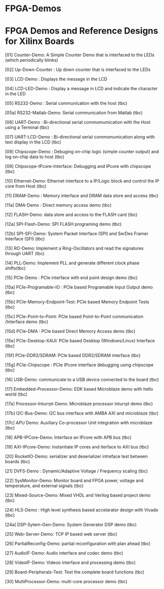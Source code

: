 FPGA-Demos
==========

FPGA Demos and Reference Designs for Xilinx Boards
==================================================

[01] Counter-Demo: A Simple Counter Demo that is interfaced to the LEDs (which periodically blinks)

[02] Up-Down-Counter : Up down counter that is interfaced to the LEDs

[03] LCD-Demo : Displays the message in the LCD

[04] LCD-LED-Demo : Display a message in LCD and indicate the character in the LED

[05] RS232-Demo : Serial communication with the host (tbc)

[05a] RS232-Matlab-Demo: Serial communication from Matlab (tbc)

[06] UART-Demo : Bi-directional serial commomumication with the Host using a Terminal (tbc)

[07] UART-LCD-Demo : Bi-directional serial commomumication along with text display in the LCD (tbc)

[08] Chipscope-Demo : Debuging on-chip logic (simple counter output) and log on-chip data to host (tbc)

[09] Chipscope-IPcore-Interface: Debugging and IPcore with chipscope (tbc)

[10] Ethernet-Demo: Ethernet interface to a IP/Logic block and control the IP core from Host (tbc)

[11] DRAM-Demo : Memory interface and DRAM data store and access (tbc)

[11a] DMA-Demo : Direct memory access demo (tbc)

[12] FLASH-Demo: data store and access to the FLASH card (tbc)

[12a] SPI-Flash-Demo: SPI FLASH programing demo (tbc)

[12b] SPI-SFI-Demo: System Packet Interface (SPI) and SerDes Framer Interface (SFI) (tbc)

[13] RO-Demo: Implement a Ring-Oscillators and read the signatures through UART (tbc) 

[14] PLL-Demo: Implement PLL and generate different clock phase shifts(tbc)

[15] PCIe-Demo : PCIe interface with end point design demo (tbc)

[15a] PCIe-Programable-IO : PCIe based Programable Input Output demo (tbc)

[15b] PCIe-Memory-Endpoint-Test: PCIe based Memory Endpoint Tests (tbc)

[15c] PCIe-Point-to-Point: PCIe based Point-to-Point communication /Interface demo (tbc)

[15d] PCIe-DMA : PCIe based Direct Memory Access demo (tbc)

[15e] PCIe-Desktop-XAUI: PCIe based Desktop (Windows/Linux) Interface (tbc)

[15f] PCIe-DDR2/SDRAM: PCIe based DDR2/SDRAM interface (tbc)

[15g] PCIe-Chipscope : PCIe IPcore interface debugging using chipscope (tbc)

[16] USB-Demo: communicate to a USB device connected to the board (tbc)

[17] Embedded-Processor-Demo: EDK based Microblaze demo with hello world (tbc)

[17a] Processor-Inturrpt-Demo: Microblaze processor inturrpt demo (tbc)

[17b] I2C-Bus-Demo: I2C bus interface with AMBA AXI and microblaze (tbc)

[17c] APU Demo: Auxiliary Co-processor Unit integration with microblaze (tbc)

[18] APB-IPCore-Demo: Interface an IPcore with APB bus (tbc)

[19] AXI-IPcore-Demo: Instantiate IP cores and iterface to AXI bus (tbc)

[20] RocketIO-Demo: serializer and deserializer intreface test between boards (tbc)

[21] DVFS-Demo : Dynamic/Adaptive Voltage / Frequency scaling (tbc)

[22] SysMonitor-Demo: Monitor board and FPGA power, voltage and temperature, and external signals (tbc)

[23] Mixed-Source-Demo: Mixed VHDL and Verilog based project demo (tbc)

[24] HLS-Demo : High level synthesis based accelarator design with Vivado (tbc)

[24a] DSP-Sytem-Gen-Demo: System Generator DSP demo (tbc)

[25] Web-Server-Demo: TCP IP based web server (tbc)

[26] PartialReconfig-Demo: partial reconfiguration with plan ahead (tbc)

[27] AudioIF-Demo: Audio interface and codec demo (tbc)

[28] VideoIF-Demo: Videoo interface and processing demo (tbc)

[29] Board-Peripherals-Test: Test the complete board functions (tbc)

[30] MultiProcessor-Demo: multi-core processor demo (tbc)

